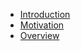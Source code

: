 - [Introduction](introduction/introduction.md)
- [Motivation](introduction/motivation.md)
- [Overview](introduction/overview.md)
